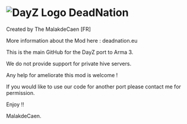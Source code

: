 ![DayZ Logo](http://stats-deadnation.id-cloud.com/images/logo_dead_nation.png)
DeadNation
==========
Created by The MalakdeCaen [FR]

More information about the Mod here : deadnation.eu

This is the main GitHub for the DayZ port to Arma 3.

We do not provide support for private hive servers.

Any help for ameliorate this mod is welcome !


If you would like to use our code for another port please contact me for permission.

Enjoy !!

MalakdeCaen.
